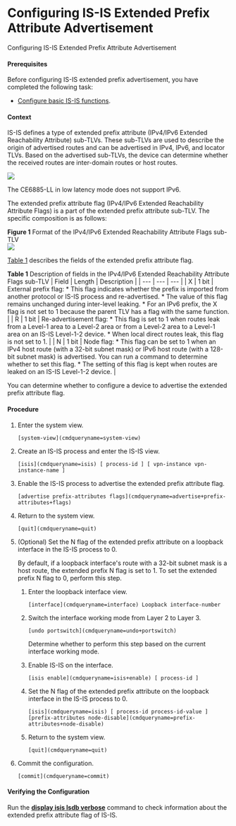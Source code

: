 Configuring IS-IS Extended Prefix Attribute Advertisement
=========================================================

Configuring IS-IS Extended Prefix Attribute Advertisement

#### Prerequisites

Before configuring IS-IS extended prefix advertisement, you have completed the following task:

* [Configure basic IS-IS functions](vrp_isis_ipv4_cfg_0011.html).

#### Context

IS-IS defines a type of extended prefix attribute (IPv4/IPv6 Extended Reachability Attribute) sub-TLVs. These sub-TLVs are used to describe the origin of advertised routes and can be advertised in IPv4, IPv6, and locator TLVs. Based on the advertised sub-TLVs, the device can determine whether the received routes are inter-domain routes or host routes.

![](public_sys-resources/note_3.0-en-us.png) 

The CE6885-LL in low latency mode does not support IPv6.

The extended prefix attribute flag (IPv4/IPv6 Extended Reachability Attribute Flags) is a part of the extended prefix attribute sub-TLV. The specific composition is as follows:

**Figure 1** Format of the IPv4/IPv6 Extended Reachability Attribute Flags sub-TLV  
![](figure/en-us_image_0000001666795697.png)

[Table 1](#EN-US_TASK_0000001618178050__tab_dc_vrp_isis_feature_000701) describes the fields of the extended prefix attribute flag.

**Table 1** Description of fields in the IPv4/IPv6 Extended Reachability Attribute Flags sub-TLV
| Field | Length | Description |
| --- | --- | --- |
| X | 1 bit | External prefix flag:   * This flag indicates whether the prefix is imported from another protocol or IS-IS process and re-advertised. * The value of this flag remains unchanged during inter-level leaking. * For an IPv6 prefix, the X flag is not set to 1 because the parent TLV has a flag with the same function. |
| R | 1 bit | Re-advertisement flag:   * This flag is set to 1 when routes leak from a Level-1 area to a Level-2 area or from a Level-2 area to a Level-1 area on an IS-IS Level-1-2 device. * When local direct routes leak, this flag is not set to 1. |
| N | 1 bit | Node flag:   * This flag can be set to 1 when an IPv4 host route (with a 32-bit subnet mask) or IPv6 host route (with a 128-bit subnet mask) is advertised. You can run a command to determine whether to set this flag. * The setting of this flag is kept when routes are leaked on an IS-IS Level-1-2 device. |

You can determine whether to configure a device to advertise the extended prefix attribute flag.


#### Procedure

1. Enter the system view.
   
   
   ```
   [system-view](cmdqueryname=system-view)
   ```
2. Create an IS-IS process and enter the IS-IS view.
   
   
   ```
   [isis](cmdqueryname=isis) [ process-id ] [ vpn-instance vpn-instance-name ]
   ```
3. Enable the IS-IS process to advertise the extended prefix attribute flag.
   
   
   ```
   [advertise prefix-attributes flags](cmdqueryname=advertise+prefix-attributes+flags)
   ```
4. Return to the system view.
   
   
   ```
   [quit](cmdqueryname=quit)
   ```
5. (Optional) Set the N flag of the extended prefix attribute on a loopback interface in the IS-IS process to 0.
   
   
   
   By default, if a loopback interface's route with a 32-bit subnet mask is a host route, the extended prefix N flag is set to 1. To set the extended prefix N flag to 0, perform this step.
   
   1. Enter the loopback interface view.
      ```
      [interface](cmdqueryname=interface) Loopback interface-number
      ```
   2. Switch the interface working mode from Layer 2 to Layer 3.
      ```
      [undo portswitch](cmdqueryname=undo+portswitch)
      ```
      
      Determine whether to perform this step based on the current interface working mode.
   3. Enable IS-IS on the interface.
      ```
      [isis enable](cmdqueryname=isis+enable) [ process-id ]
      ```
   4. Set the N flag of the extended prefix attribute on the loopback interface in the IS-IS process to 0.
      ```
      [isis](cmdqueryname=isis) [ process-id process-id-value ] [prefix-attributes node-disable](cmdqueryname=prefix-attributes+node-disable)
      ```
   5. Return to the system view.
      ```
      [quit](cmdqueryname=quit)
      ```
6. Commit the configuration.
   
   
   ```
   [commit](cmdqueryname=commit)
   ```

#### Verifying the Configuration

Run the [**display isis lsdb verbose**](cmdqueryname=display+isis+lsdb+verbose) command to check information about the extended prefix attribute flag of IS-IS.